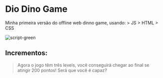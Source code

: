 # Dio Dino Game 
Minha primeira versão do offline web dinno game, usando:
    > JS
    > HTML
    > CSS
    
![script-green](https://user-images.githubusercontent.com/64921117/162321670-e3fe27cb-54b6-452a-8589-2e13fb1774bc.gif)

## Incrementos:
> Agora o jogo têm três leveis, você conseguirá chegar ao final se atingir 200 pontos!
> Será que você é capaz?



